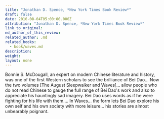 ```yaml
---
title: "Jonathan D. Spence, *New York Times Book Review*"
draft: false
date: 2010-08-04T05:00:00.000Z
attribution: "Jonathan D. Spence, *New York Times Book Review*"
link_to_original:
nd_author_of_this_review:
related_author: .md
related_books:
  - book/waves.md
description:
weight:
layout: none
---
```

Bonnie S. McDougall, an expert on modern Chinese literature and history, was one of the first Western scholars to see the brilliance of Bei Dao... Now the two volumes [The August Sleepwalker and Waves]... allow people who do not read Chinese to gauge the full range of Bei Dao's work and also to appreciate his hauntingly sad imagery. Bei Dao uses words as if he were fighting for his life with them.... In Waves... the form lets Bei Dao explore his own self and his own society with more leisure... his stories are almost unbearably poignant.


